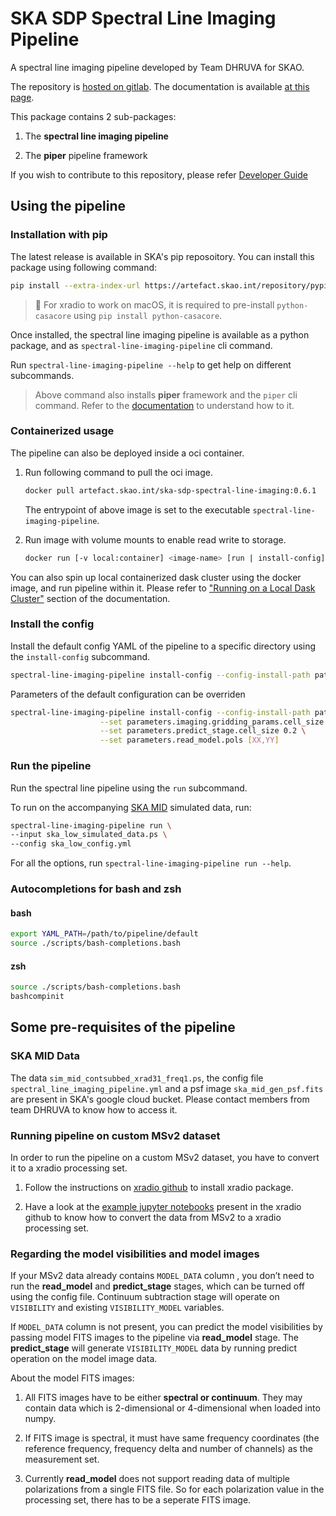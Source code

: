 # SKA SDP Spectral Line Imaging Pipeline

A spectral line imaging pipeline developed by Team DHRUVA for SKAO.

The repository is [hosted on gitlab](https://gitlab.com/ska-telescope/sdp/science-pipeline-workflows/ska-sdp-spectral-line-imaging).
The documentation is available [at this page](https://developer.skao.int/projects/ska-sdp-spectral-line-imaging/en/latest/).

This package contains 2 sub-packages:

1. The **spectral line imaging pipeline**

1. The **piper** pipeline framework

If you wish to contribute to this repository, please refer [Developer Guide](./DEVELOPMENT.md)

## Using the pipeline

### Installation with pip

The latest release is available in SKA's pip reposoitory. You can install this package using following command:

```bash
pip install --extra-index-url https://artefact.skao.int/repository/pypi-internal/simple ska-sdp-spectral-line-imaging
```

> 📝 For xradio to work on macOS, it is required to pre-install `python-casacore` using `pip install python-casacore`.

Once installed, the spectral line imaging pipeline is available as a python package, and as `spectral-line-imaging-pipeline` cli command.

Run `spectral-line-imaging-pipeline --help` to get help on different subcommands.

> Above command also installs **piper** framework and the `piper` cli command.
> Refer to the [documentation](https://developer.skao.int/projects/ska-sdp-spectral-line-imaging/en/latest/piper.html) to understand how to it.

### Containerized usage

The pipeline can also be deployed inside a oci container.

1. Run following command to pull the oci image.

    ```bash
    docker pull artefact.skao.int/ska-sdp-spectral-line-imaging:0.6.1
    ```

    The entrypoint of above image is set to the executable `spectral-line-imaging-pipeline`.

1. Run image with volume mounts to enable read write to storage.

    ```bash
    docker run [-v local:container] <image-name> [run | install-config] ...
    ```

You can also spin up local containerized dask cluster using the docker image, and run pipeline within it. Please refer to ["Running on a Local Dask Cluster"](https://developer.skao.int/projects/ska-sdp-spectral-line-imaging/en/latest/local_dist_env.html) section of the documentation.

### Install the config

Install the default config YAML of the pipeline to a specific directory using the `install-config` subcommand.

```bash
spectral-line-imaging-pipeline install-config --config-install-path path/to/dir
```

Parameters of the default configuration can be overriden

```bash
spectral-line-imaging-pipeline install-config --config-install-path path/to/dir \
                    --set parameters.imaging.gridding_params.cell_size 0.2 \
                    --set parameters.predict_stage.cell_size 0.2 \
                    --set parameters.read_model.pols [XX,YY]
```

### Run the pipeline

Run the spectral line pipeline using the `run` subcommand.

To run on the accompanying [SKA MID](#ska-mid-data) simulated data, run:

```bash
spectral-line-imaging-pipeline run \
--input ska_low_simulated_data.ps \
--config ska_low_config.yml
```

For all the options, run `spectral-line-imaging-pipeline run --help`.

### Autocompletions for bash and zsh

#### bash

```bash
export YAML_PATH=/path/to/pipeline/default
source ./scripts/bash-completions.bash
```

#### zsh

```zsh
source ./scripts/bash-completions.bash
bashcompinit
```

## Some pre-requisites of the pipeline

### SKA MID Data

The data `sim_mid_contsubbed_xrad31_freq1.ps`, the config file `spectral_line_imaging_pipeline.yml` and a psf image `ska_mid_gen_psf.fits` are present in SKA's google cloud bucket.
Please contact members from team DHRUVA to know how to access it.

### Running pipeline on custom MSv2 dataset

In order to run the pipeline on a custom MSv2 dataset, you have to convert it to a xradio processing set.

1. Follow the instructions on [xradio github](https://github.com/casangi/xradio/tree/main?tab=readme-ov-file#installing) to install xradio package.

1. Have a look at the [example jupyter notebooks](https://github.com/casangi/xradio/blob/main/demo/demo.ipynb) present in the xradio github to know how to convert the data from MSv2 to a xradio processing set.

### Regarding the model visibilities and model images

<!-- The relative hyperlink to this section is present in docstring and configuration of "read_model" stage -->

If your MSv2 data already contains `MODEL_DATA` column , you don’t need to run the **read_model** and **predict_stage** stages, which can be turned off using the config file. Continuum subtraction stage will operate on `VISIBILITY` and existing `VISIBILITY_MODEL` variables.

If `MODEL_DATA` column is not present, you can predict the model visibilities by passing model FITS images to the pipeline via **read_model** stage.
The **predict_stage** will generate `VISIBILITY_MODEL` data by running predict operation on the model image data.

About the model FITS images:

1. All FITS images have to be either **spectral or continuum**. They may contain data which is 2-dimensional or 4-dimensional when loaded into numpy.

1. If FITS image is spectral, it must have same frequency coordinates (the reference frequency, frequency delta and number of channels) as the measurement set.

1. Currently **read_model** does not support reading data of multiple polarizations from a single FITS file. So for each polarization value in the processing set, there has to be a seperate FITS image.
